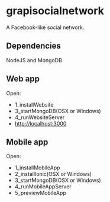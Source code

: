 # grapisocialnetwork
A Facebook-like social network.

## Dependencies
NodeJS and MongoDB

## Web app
Open:
* 1_installWebsite
* 3_startMongoDB(OSX or Windows)
* 4_runWebsiteServer
* [http://localhost:3000](http://localhost:3000)

## Mobile app
Open:
* 1_installMobileApp
* 2_installIonic(OSX or Windows)
* 3_startMongoDB(OSX or Windows)
* 4_runMobileAppServer
* 5_previewMobileApp
